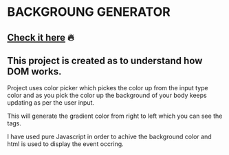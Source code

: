 # BACKGROUNG GENERATOR
## [Check it here](https://sehbaz.github.io/background-generator/) :fire:
## This project is created as to understand how DOM works.

Project uses color picker which pickes the color up from the input type color and as you pick the color up the background of your body keeps updating as per the user input.

This will generate the gradient color from right to left which you can see the tags.

I have used pure Javascript in order to achive the background color and html is used to display the event occring.

